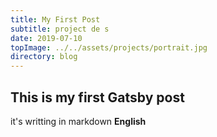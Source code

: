 ```yaml
---
title: My First Post
subtitle: project de s
date: 2019-07-10
topImage: ../../assets/projects/portrait.jpg
directory: blog
---
```


## This is my first Gatsby post
it's writting in markdown
**English**